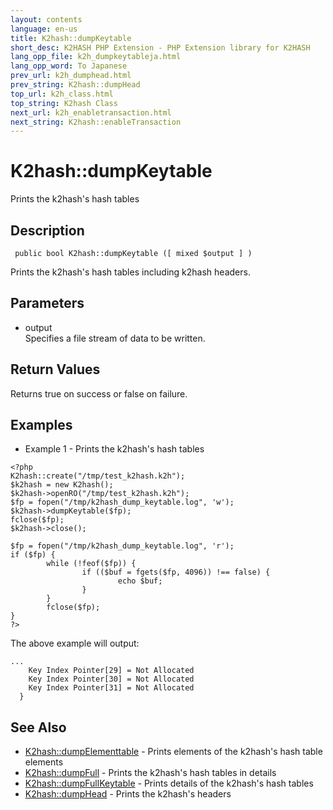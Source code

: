 ```yaml
---
layout: contents
language: en-us
title: K2hash::dumpKeytable
short_desc: K2HASH PHP Extension - PHP Extension library for K2HASH
lang_opp_file: k2h_dumpkeytableja.html
lang_opp_word: To Japanese
prev_url: k2h_dumphead.html
prev_string: K2hash::dumpHead
top_url: k2h_class.html
top_string: K2hash Class
next_url: k2h_enabletransaction.html
next_string: K2hash::enableTransaction
---
```


# K2hash::dumpKeytable
Prints the k2hash's hash tables

## Description

```
 public bool K2hash::dumpKeytable ([ mixed $output ] )
```

Prints the k2hash's hash tables including k2hash headers. 

## Parameters
- output  
Specifies a file stream of data to be written.

## Return Values
Returns true on success or false on failure. 

## Examples
- Example 1 - Prints the k2hash's hash tables

```
<?php
K2hash::create("/tmp/test_k2hash.k2h");
$k2hash = new K2hash();
$k2hash->openRO("/tmp/test_k2hash.k2h");
$fp = fopen("/tmp/k2hash_dump_keytable.log", 'w');
$k2hash->dumpKeytable($fp);
fclose($fp);
$k2hash->close();

$fp = fopen("/tmp/k2hash_dump_keytable.log", 'r');
if ($fp) {
        while (!feof($fp)) {
                if (($buf = fgets($fp, 4096)) !== false) {
                        echo $buf;
                }
        }
        fclose($fp);
}
?>
```

The above example will output:

```
...
    Key Index Pointer[29] = Not Allocated
    Key Index Pointer[30] = Not Allocated
    Key Index Pointer[31] = Not Allocated
  }
```


## See Also
- [K2hash::dumpElementtable](k2h_dumpelementtable.html) - Prints elements of the k2hash's hash table elements
- [K2hash::dumpFull](k2h_dumpfull.html) - Prints the k2hash's hash tables in details
- [K2hash::dumpFullKeytable](k2h_dumpfullkeytable.html) - Prints details of the k2hash's hash tables
- [K2hash::dumpHead](k2h_dumphead.html) - Prints the k2hash's headers
